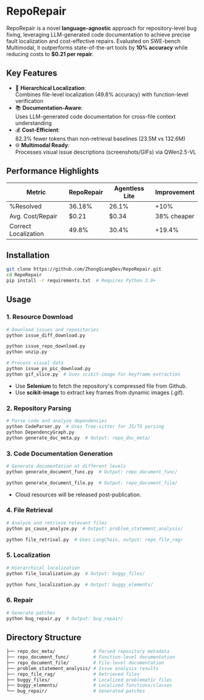 # RepoRepair

RepoRepair is a novel **language-agnostic** approach for repository-level bug fixing, leveraging LLM-generated code documentation to achieve precise fault localization and cost-effective repairs. Evaluated on SWE-bench Multimodal, it
outperforms state-of-the-art tools by **10% accuracy** while reducing costs to **\$0.21 per repair**.

## Key Features

- 🧠 **Hierarchical Localization**:  
  Combines file-level localization (49.8% accuracy) with function-level verification
- 📚 **Documentation-Aware**:  
  Uses LLM-generated code documentation for cross-file context understanding
- 💰 **Cost-Efficient**:  
  82.3% fewer tokens than non-retrieval baselines (23.5M vs 132.6M)
- 🌐 **Multimodal Ready**:  
  Processes visual issue descriptions (screenshots/GIFs) via QWen2.5-VL

## Performance Highlights

| Metric               | RepoRepair | Agentless Lite | Improvement |
|----------------------|------------|----------------|-------------|
| %Resolved            | 36.18%     | 26.1%          | +10%        |
| Avg. Cost/Repair     | \$0.21     | \$0.34         | 38% cheaper |
| Correct Localization | 49.8%      | 30.4%          | +19.4%      |

## Installation

```bash
git clone https://github.com/ZhongQiangDev/RepoRepair.git
cd RepoRepair
pip install -r requirements.txt  # Requires Python 3.9+
```

## Usage

### 1. Resource Download

```bash
# Download issues and repositories
python issue_diff_download.py

python issue_repo_download.py
python unzip.py

# Process visual data
python issue_ps_pic_download.py
python gif_slice.py  # Uses scikit-image for keyframe extraction
```

* Use **Selenium** to fetch the repository's compressed file from Github.
* Use **scikit-image** to extract key frames from dynamic images (.gif).

### 2. Repository Parsing

```bash
# Parse code and analyze dependencies
python CodeParser.py  # Uses Tree-sitter for JS/TS parsing
python DependencyGraph.py
python generate_doc_meta.py  # Output: repo_doc_meta/
```

### 3. Code Documentation Generation
```bash
# Generate documentation at different levels
python generate_document_func.py  # Output: repo_document_func/

python generate_document_file.py  # Output: repo_document_file/
```

* Cloud resources will be released post-publication.

### 4. File Retrieval
```bash
# Analyze and retrieve relevant files
python ps_cause_analyze.py  # Output: problem_statement_analysis/

python file_retrival.py  # Uses LangChain, output: repo_file_rag/
```

### 5. Localization
```bash
# Hierarchical localization
python file_localization.py  # Output: buggy_files/

python func_localization.py  # Output: buggy_elements/
```


### 6. Repair
```bash
# Generate patches
python bug_repair.py  # Output: bug_repair/
```

## Directory Structure

```bash
├── repo_doc_meta/              # Parsed repository metadata
├── repo_document_func/         # Function-level documentation
├── repo_document_file/         # File-level documentation
├── problem_statement_analysis/ # Issue analysis results
├── repo_file_rag/              # Retrieved files
├── buggy_files/                # Localized problematic files  
├── buggy_elements/             # Localized functions/classes
└── bug_repair/                 # Generated patches
```

